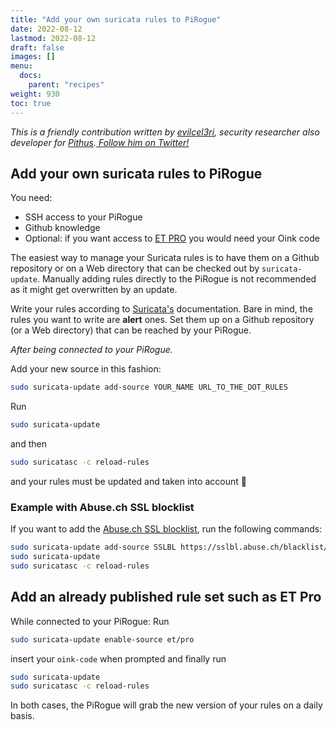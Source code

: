 ```yaml
---
title: "Add your own suricata rules to PiRogue"
date: 2022-08-12
lastmod: 2022-08-12
draft: false
images: []
menu:
  docs:
    parent: "recipes"
weight: 930
toc: true
---
```


*This is a friendly contribution written by [evilcel3ri](https://evilcel3ri.github.io/), security researcher also developer for [Pithus](https://beta.pithus.org).[ Follow him on Twitter!](https://twitter.com/evilcel3ri)*

## Add your own suricata rules to PiRogue

You need:
* SSH access to your PiRogue
* Github knowledge
* Optional: if you want access to [ET PRO](https://www.proofpoint.com/us/threat-insight/et-pro-ruleset) you would need your Oink code

The easiest way to manage your Suricata rules is to have them on a Github repository or on a Web directory that can be checked out by `suricata-update`. Manually adding rules directly to the PiRogue is not recommended as it might get overwritten by an update.

Write your rules according to [Suricata's](https://suricata.readthedocs.io/en/suricata-6.0.0/rules/intro.html) documentation. Bare in mind, the rules you want to write are **alert** ones. Set them up on a Github repository (or a Web directory) that can be reached by your PiRogue.

*After being connected to your PiRogue.*

Add your new source in this fashion: 
```bash
sudo suricata-update add-source YOUR_NAME URL_TO_THE_DOT_RULES
```

Run 
```bash
sudo suricata-update
``` 
and then 
```bash
sudo suricatasc -c reload-rules 
```
and your rules must be updated and taken into account 🙂

### Example with Abuse.ch SSL blocklist
If you want to add the [Abuse.ch SSL blocklist](https://sslbl.abuse.ch/blacklist/sslblacklist.rules), run the following commands:
```bash
sudo suricata-update add-source SSLBL https://sslbl.abuse.ch/blacklist/sslblacklist.rules
sudo suricata-update
sudo suricatasc -c reload-rules 
```

## Add an already published rule set such as ET Pro

While connected to your PiRogue:
Run
```bash
sudo suricata-update enable-source et/pro
```
insert your `oink-code` when prompted and finally run
```bash
sudo suricata-update
sudo suricatasc -c reload-rules 
```

In both cases, the PiRogue will grab the new version of your rules on a daily basis.
